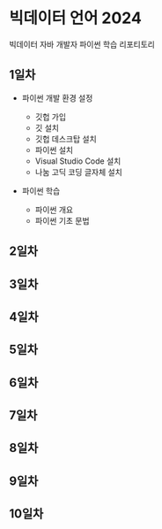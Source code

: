 # 빅데이터 언어 2024 
빅데이터 자바 개발자 파이썬 학습 리포티토리

## 1일차
- 파이썬 개발 환경 설정
    - 깃헙 가입
    - 깃 설치
    - 깃헙 데스크탑 설치
    - 파이썬 설치
    - Visual Studio Code 설치
    - 나눔 고딕 코딩 글자체 설치

- 파이썬 학습
    - 파이썬 개요
    - 파이썬 기초 문법
## 2일차

## 3일차

## 4일차

## 5일차

## 6일차

## 7일차

## 8일차

## 9일차

## 10일차
